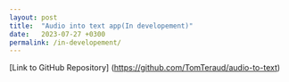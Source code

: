```yaml
---
layout: post
title:  "Audio into text app(In developement)"
date:   2023-07-27 +0300
permalink: /in-developement/
---
```

 
[Link to GitHub Repository] (<a href="https://github.com/TomTeraud/audio-to-text" target="_blank">https://github.com/TomTeraud/audio-to-text</a>)